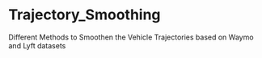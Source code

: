 # Trajectory_Smoothing
Different Methods to Smoothen the Vehicle Trajectories based on Waymo and Lyft datasets
